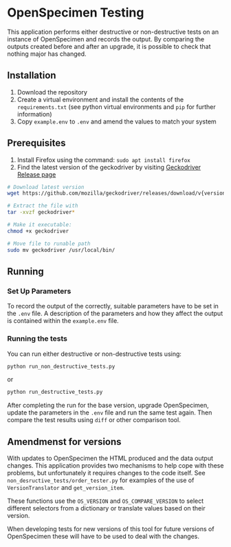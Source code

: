 # OpenSpecimen Testing

This application performs either destructive or non-destructive tests on an instance of OpenSpecimen and records the output.  By comparing the outputs created before and after an upgrade, it is possible to check that nothing major has changed.

## Installation
1. Download the repository
2. Create a virtual environment and install the contents of the `requirements.txt` (see python virtual environments and `pip` for further information)
3. Copy `example.env` to `.env` and amend the values to match your system

## Prerequisites
1. Install Firefox using the command: `sudo apt install firefox`
2. Find the latest version of the geckodriver by visiting [Geckodriver Release page](https://github.com/mozilla/geckodriver/releases)
```bash
# Download latest version
wget https://github.com/mozilla/geckodriver/releases/download/v{version number}/geckodriver-v{version number}-linux64.tar.gz

# Extract the file with
tar -xvzf geckodriver*

# Make it executable:
chmod +x geckodriver

# Move file to runable path
sudo mv geckodriver /usr/local/bin/
```
## Running
### Set Up Parameters
To record the output of the correctly, suitable parameters have to be set in the `.env` file.  A description of the parameters and how they affect the output is contained within the `example.env` file.

### Running the tests
You can run either destructive or non-destructive tests using:
```bash
python run_non_destructive_tests.py
```
or
```bash
python run_destructive_tests.py
```
After completing the run for the base version, upgrade OpenSpecimen, update the parameters in the `.env` file and run the same test again.
Then compare the test results using `diff` or other comparison tool.

## Amendmenst for versions
With updates to OpenSpecimen the HTML produced and the data output changes.  This application provides two mechanisms to help cope with these problems, but
unfortunately it requires changes to the code itself.  See `non_desructive_tests/order_tester.py` for examples of the use of `VersionTranslator` and `get_version_item`.

These functions use the `OS_VERSION` and `OS_COMPARE_VERSION` to select different selectors from a dictionary or translate values based on their version.

When developing tests for new versions of this tool for future versions of OpenSpecimen these will have to be used to deal with the changes.